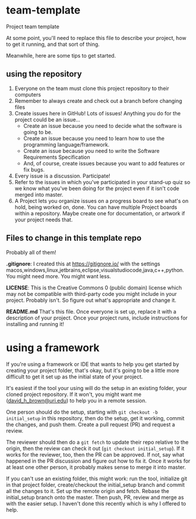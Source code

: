 # team-template
Project team template

At some point, you'll need to replace this file to describe your project, how to get it running, and that sort of thing.

Meanwhile, here are some tips to get started.

## using the repository

1. Everyone on the team must clone this project repository to their computers
3. Remember to always create and check out a branch before changing files
2. Create issues here in GitHub! Lots of issues! Anything you do for the project could be an issue...
    * Create an issue because you need to decide what the software is going to be.
    * Create an issue because you need to learn how to use the programming language/framework.
    * Create an issue because you need to write the Software Requirements Specification
    * And, of course, create issues because you want to add features or fix bugs.
3. Every issue is a discussion. Participate!
4. Refer to the issues in which you've participated in your stand-up quiz so we know what you've been doing for the project even if it isn't code merged into master.
5. A Project lets you organize issues on a progress board to see what's on hold, being worked on, done. You can have multiple Project boards within a repository. Maybe create one for documentation, or artwork if your project needs that.

## Files to change in this template repo
Probably all of them!

**.gitignore**: I created this at https://gitignore.io/ with the settings macos,windows,linux,jetbrains,eclipse,visualstudiocode,java,c++,python. You might need more. You might want less.

**LICENSE**: This is the Creative Commons 0 (public domain) license which may not be compatible with third-party code you might include in your project. Probably isn't. So figure out what's appropriate and change it.

**README.md** That's this file. Once everyone is set up, replace it with a description of your project. Once your project runs, include instructions for installing and running it!

# using a framework
If you're using a framework or IDE that wants to help you get started by creating your project folder, that's okay, but it's going to be a little more difficult to get it set up as the initial state of your project.

It's easiest if the tool your using will do the setup in an existing folder, your cloned project repository. If it won't, you might want me (david_h_brown@uri.edu) to help you in a remote session.

One person should do the setup, starting with ``git checkout -b initial_setup`` in this repository, then do the setup, get it working, commit the changes, and push them. Create a pull request (PR) and request a review.

The reviewer should then do a ``git fetch`` to update their repo relative to the origin, then the review can  check it out (``git checkout initial_setup``). If it works for the reviewer, too, then the PR can be approved. If not, say what happened in the PR discussion and figure out how to fix it. Once it works for at least one other person, it probably makes sense to merge it into master.

If you can't use an existing folder, this might work: run the tool, initialize git in that project folder, create/checkout the initial_setup branch and commit all the changes to it. Set up the remote origin and fetch. Rebase the initial_setup branch onto the master. Then push, PR, review and merge as with the easier setup. I haven't done this recently which is why I offered to help.

